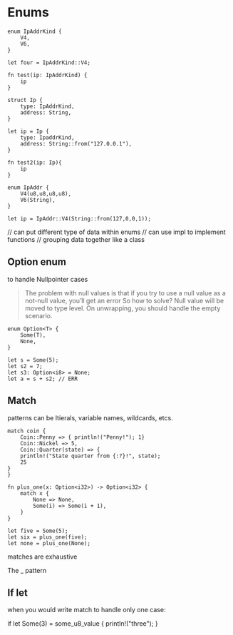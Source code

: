 # Enums

```
enum IpAddrKind {
    V4,
    V6,
}

let four = IpAddrKind::V4;

fn test(ip: IpAddrKind) {
    ip
}

struct Ip {
    type: IpAddrKind,
    address: String,
}

let ip = Ip {
    type: IpaddrKind,
    address: String::from("127.0.0.1"),
}

fn test2(ip: Ip){
    ip
}

enum IpAddr {
    V4(u8,u8,u8,u8),
    V6(String),
}

let ip = IpAddr::V4(String::from(127,0,0,1));
```
// can put different type of data within enums
// can use impl to implement functions
// grouping data together like a class

## Option enum
to handle Nullpointer cases
> The problem with null values is that if you try to use a null value as a not-null value, you’ll get an error 
So how to solve? Null value will be moved to type level.
On unwrapping, you should handle the empty scenario.
```
enum Option<T> {
    Some(T),
    None,
}
```

```
let s = Some(5);
let s2 = 7;
let s3: Option<i8> = None;
let a = s + s2; // ERR
```
## Match

patterns can be ltierals, variable names, wildcards, etcs.

```
match coin {
    Coin::Penny => { println!("Penny!"); 1}
    Coin::Nickel => 5,
    Coin::Quarter(state) => {
    println!("State quarter from {:?}!", state);
    25
}
}

fn plus_one(x: Option<i32>) -> Option<i32> {
    match x {
        None => None,
        Some(i) => Some(i + 1),
    }
}

let five = Some(5);
let six = plus_one(five);
let none = plus_one(None);
```

matches are exhaustive

The _ pattern

## If let
when you would write match to handle only one case:

if let Some(3) = some_u8_value {
        println!("three");
}
